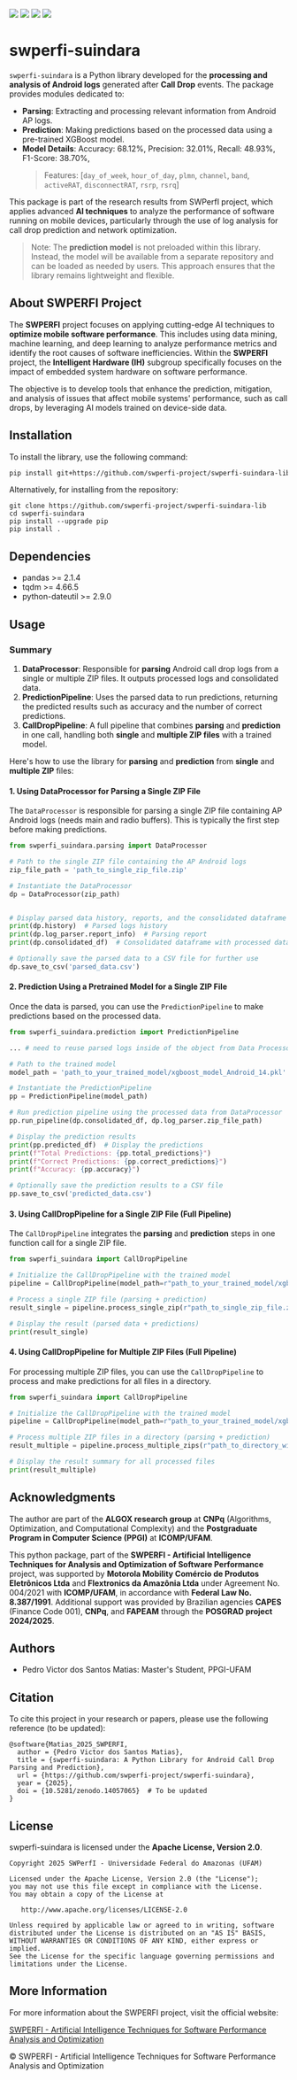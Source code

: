 [![](https://img.shields.io/pypi/v/swperfi-suindara?style=for-the-badge)](https://pypi.org/project/swperfi-suindara) [![](https://img.shields.io/pypi/l/swperfi-suindara?style=for-the-badge)](https://github.com/swperfi-project/swperfi-suindara-lib/blob/main/LICENSE) [![](https://img.shields.io/badge/GitHub-100000?style=for-the-badge&logo=github&logoColor=white)](https://github.com/swperfi-project/swperfi-suindara-lib) [![](https://img.shields.io/badge/-Documentation-fe9c22?style=for-the-badge&link=https%3A%2F%2Fyour_documentation_url)](https://swperfi-project.github.io/swperfi-suindara-lib/)

# swperfi-suindara

`swperfi-suindara` is a Python library developed for the **processing and analysis of Android logs** generated after **Call Drop** events. The package provides modules dedicated to:

- **Parsing**: Extracting and processing relevant information from Android AP logs.
- **Prediction**: Making predictions based on the processed data using a pre-trained XGBoost model.
- **Model Details**: Accuracy: 68.12%, Precision: 32.01%, Recall: 48.93%, F1-Score: 38.70%, 
    > Features: [`day_of_week`, `hour_of_day`, `plmn`, `channel`, `band`, `activeRAT`, `disconnectRAT`, `rsrp`, `rsrq`]

This package is part of the  research results from SWPerfI project, which applies advanced **AI techniques** to analyze the performance of software running on mobile devices, particularly through the use of log analysis for call drop prediction and network optimization.

> Note: The **prediction model** is not preloaded within this library. Instead, the model will be available from a separate repository and can be loaded as needed by users. This approach ensures that the library remains lightweight and flexible.

## About SWPERFI Project

The **SWPERFI** project focuses on applying cutting-edge AI techniques to **optimize mobile software performance**. This includes using data mining, machine learning, and deep learning to analyze performance metrics and identify the root causes of software inefficiencies. Within the **SWPERFI** project, the **Intelligent Hardware (IH)** subgroup specifically focuses on the impact of embedded system hardware on software performance.

The objective is to develop tools that enhance the prediction, mitigation, and analysis of issues that affect mobile systems' performance, such as call drops, by leveraging AI models trained on device-side data.

## Installation

To install the library, use the following command:

```bash
pip install git+https://github.com/swperfi-project/swperfi-suindara-lib.git
```

Alternatively, for installing from the repository:

```
git clone https://github.com/swperfi-project/swperfi-suindara-lib
cd swperfi-suindara
pip install --upgrade pip
pip install .

```

Dependencies
------------

-   pandas >= 2.1.4
-   tqdm >= 4.66.5
-   python-dateutil >= 2.9.0

Usage
-----

### Summary

1.  **DataProcessor**: Responsible for **parsing** Android call drop logs from a single or multiple ZIP files. It outputs processed logs and consolidated data.
2.  **PredictionPipeline**: Uses the parsed data to run predictions, returning the predicted results such as accuracy and the number of correct predictions.
3.  **CallDropPipeline**: A full pipeline that combines **parsing** and **prediction** in one call, handling both **single** and **multiple ZIP files** with a trained model.

Here's how to use the library for **parsing** and **prediction** from **single** and **multiple ZIP** files:

#### 1\. **Using DataProcessor for Parsing a Single ZIP File**

The `DataProcessor` is responsible for parsing a single ZIP file containing AP Android logs (needs main and radio buffers). This is typically the first step before making predictions.

```python
from swperfi_suindara.parsing import DataProcessor

# Path to the single ZIP file containing the AP Android logs
zip_file_path = 'path_to_single_zip_file.zip'

# Instantiate the DataProcessor
dp = DataProcessor(zip_path)


# Display parsed data history, reports, and the consolidated dataframe
print(dp.history)  # Parsed logs history
print(dp.log_parser.report_info)  # Parsing report
print(dp.consolidated_df)  # Consolidated dataframe with processed data

# Optionally save the parsed data to a CSV file for further use
dp.save_to_csv('parsed_data.csv')

```

#### 2\. **Prediction Using a Pretrained Model for a Single ZIP File**

Once the data is parsed, you can use the `PredictionPipeline` to make predictions based on the processed data.

```python
from swperfi_suindara.prediction import PredictionPipeline

... # need to reuse parsed logs inside of the object from Data Processor

# Path to the trained model
model_path = 'path_to_your_trained_model/xgboost_model_Android_14.pkl'

# Instantiate the PredictionPipeline
pp = PredictionPipeline(model_path)

# Run prediction pipeline using the processed data from DataProcessor
pp.run_pipeline(dp.consolidated_df, dp.log_parser.zip_file_path)

# Display the prediction results
print(pp.predicted_df)  # Display the predictions
print(f"Total Predictions: {pp.total_predictions}")
print(f"Correct Predictions: {pp.correct_predictions}")
print(f"Accuracy: {pp.accuracy}")

# Optionally save the prediction results to a CSV file
pp.save_to_csv('predicted_data.csv')

```

#### 3\. **Using CallDropPipeline for a Single ZIP File (Full Pipeline)**

The `CallDropPipeline` integrates the **parsing** and **prediction** steps in one function call for a single ZIP file.

```python
from swperfi_suindara import CallDropPipeline

# Initialize the CallDropPipeline with the trained model
pipeline = CallDropPipeline(model_path=r"path_to_your_trained_model/xgboost_model_Android_14.pkl")

# Process a single ZIP file (parsing + prediction)
result_single = pipeline.process_single_zip(r"path_to_single_zip_file.zip")

# Display the result (parsed data + predictions)
print(result_single)

```


#### 4\. **Using CallDropPipeline for Multiple ZIP Files (Full Pipeline)**

For processing multiple ZIP files, you can use the `CallDropPipeline` to process and make predictions for all files in a directory.

```python
from swperfi_suindara import CallDropPipeline

# Initialize the CallDropPipeline with the trained model
pipeline = CallDropPipeline(model_path=r"path_to_your_trained_model/xgboost_model_Android_14.pkl")

# Process multiple ZIP files in a directory (parsing + prediction)
result_multiple = pipeline.process_multiple_zips(r"path_to_directory_with_zips")

# Display the result summary for all processed files
print(result_multiple)

```



Acknowledgments
---------------

The author are part of the **ALGOX research group** at **CNPq** (Algorithms, Optimization, and Computational Complexity) and the **Postgraduate Program in Computer Science (PPGI)** at **ICOMP/UFAM**.

This python package, part of the **SWPERFI - Artificial Intelligence Techniques for Analysis and Optimization of Software Performance** project, was supported by **Motorola Mobility Comércio de Produtos Eletrônicos Ltda** and **Flextronics da Amazônia Ltda** under Agreement No. 004/2021 with **ICOMP/UFAM**, in accordance with **Federal Law No. 8.387/1991**. Additional support was provided by Brazilian agencies **CAPES** (Finance Code 001), **CNPq**, and **FAPEAM** through the **POSGRAD project 2024/2025**.

Authors
-------

-   Pedro Victor dos Santos Matias: Master's Student, PPGI-UFAM

Citation
--------

To cite this project in your research or papers, please use the following reference (to be updated):

```
@software{Matias_2025_SWPERFI,
  author = {Pedro Victor dos Santos Matias},
  title = {swperfi-suindara: A Python Library for Android Call Drop Parsing and Prediction},
  url = {https://github.com/swperfi-project/swperfi-suindara},
  year = {2025},
  doi = {10.5281/zenodo.14057065}  # To be updated
}

```

License
-------

swperfi-suindara is licensed under the **Apache License, Version 2.0**.

```
Copyright 2025 SWPerfI - Universidade Federal do Amazonas (UFAM)

Licensed under the Apache License, Version 2.0 (the "License");
you may not use this file except in compliance with the License.
You may obtain a copy of the License at

   http://www.apache.org/licenses/LICENSE-2.0

Unless required by applicable law or agreed to in writing, software
distributed under the License is distributed on an "AS IS" BASIS,
WITHOUT WARRANTIES OR CONDITIONS OF ANY KIND, either express or implied.
See the License for the specific language governing permissions and
limitations under the License.

```

## More Information

For more information about the SWPERFI project, visit the official website:

[SWPERFI - Artificial Intelligence Techniques for Software Performance Analysis and Optimization](https://swperfi.icomp.ufam.edu.br)

© SWPERFI - Artificial Intelligence Techniques for Software Performance Analysis and Optimization



